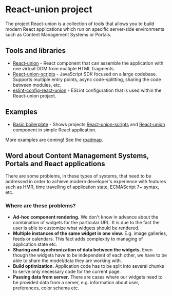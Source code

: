 # React-union project

The project React-union is a collection of tools that allows you to build modern React applications which run on specific server-side environments such as Content Management Systems or Portals.

## Tools and libraries

* [React-union](https://github.com/lundegaard/react-union/tree/master/packages/react-union) - React component that can assemble the application with one virtual DOM from multiple HTML fragments.
* [React-union-scripts](https://github.com/lundegaard/react-union/tree/master/packages/react-union-scripts) - JavaScript SDK focused on a large codebase. Supports multiple entry points, async code-splitting, sharing the code between modules, etc.
* [eslint-config-react-union](https://github.com/lundegaard/react-union/tree/master/packages/eslint-config-react-union) - ESLint configuration that is used within the React-union project.

## Examples

* [Basic boilerplate](https://github.com/lundegaard/react-union/tree/master/boilerplates/react-union-boilerplate-basic) - Shows projects [React-union-scripts](https://github.com/lundegaard/react-union/tree/master/packages/react-union-scripts) and [React-union](https://github.com/lundegaard/react-union/tree/master/packages/react-union) component in simple React application.

More examples are coming! See the [roadmap](https://github.com/lundegaard/react-union/blob/master/ROADMAP.md).

## Word about Content Management Systems, Portals and React applications

There are some problems, in these types of systems, that need to be addressed in order to achieve modern developer's experience with features such as HMR, time travelling of application state, ECMAScript 7+ syntax, etc.

### Where are these problems?

* **Ad-hoc component rendering.** We don't know in advance about the combination of widgets for the particular URL. It is due to the fact the user is able to customize what widgets should be rendered.
* **Multiple instances of the same widget in one view.** E.g. image galleries, feeds or calendars. This fact adds complexity to managing of application state etc.
* **Sharing and synchronization of data between the widgets.** Even though the widgets have to be independent of each other, we have to be able to share the model/data they are working with.
* **Build optimization.** Application code has to be split into several chunks to serve only necessary code for the current page.
* **Passing data from server.** There are cases where our widgets need to be provided data from a server, e.g. information about user, preferences, color schema etc.
